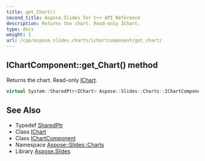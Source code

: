 ```yaml
---
title: get_Chart()
second_title: Aspose.Slides for C++ API Reference
description: Returns the chart. Read-only IChart.
type: docs
weight: 1
url: /cpp/aspose.slides.charts/ichartcomponent/get_chart/
---
```

## IChartComponent::get_Chart() method


Returns the chart. Read-only [IChart](../../ichart/).

```cpp
virtual System::SharedPtr<IChart> Aspose::Slides::Charts::IChartComponent::get_Chart()=0
```

## See Also

* Typedef [SharedPtr](../../system/sharedptr/)
* Class [IChart](../ichart/)
* Class [IChartComponent](./)
* Namespace [Aspose::Slides::Charts](../)
* Library [Aspose.Slides](../../)